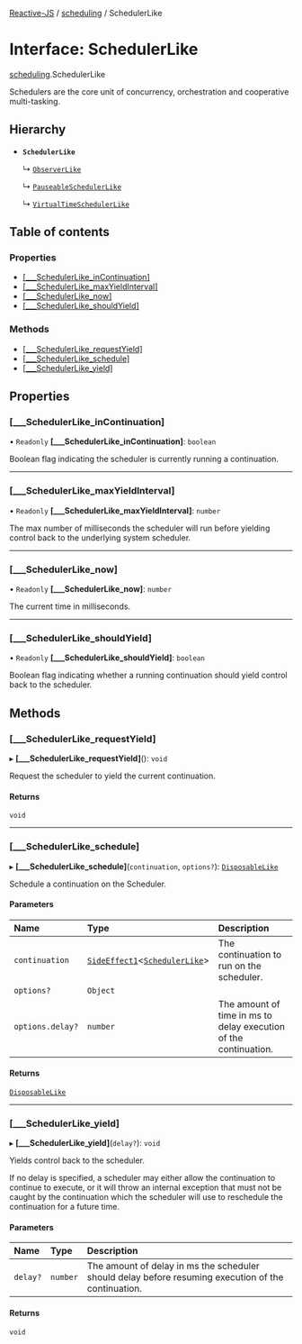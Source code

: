 [Reactive-JS](../README.md) / [scheduling](../modules/scheduling.md) / SchedulerLike

# Interface: SchedulerLike

[scheduling](../modules/scheduling.md).SchedulerLike

Schedulers are the core unit of concurrency, orchestration and
cooperative multi-tasking.

## Hierarchy

- **`SchedulerLike`**

  ↳ [`ObserverLike`](rx.ObserverLike.md)

  ↳ [`PauseableSchedulerLike`](scheduling.PauseableSchedulerLike.md)

  ↳ [`VirtualTimeSchedulerLike`](scheduling.VirtualTimeSchedulerLike.md)

## Table of contents

### Properties

- [[\_\_\_SchedulerLike\_inContinuation]](scheduling.SchedulerLike.md#[___schedulerlike_incontinuation])
- [[\_\_\_SchedulerLike\_maxYieldInterval]](scheduling.SchedulerLike.md#[___schedulerlike_maxyieldinterval])
- [[\_\_\_SchedulerLike\_now]](scheduling.SchedulerLike.md#[___schedulerlike_now])
- [[\_\_\_SchedulerLike\_shouldYield]](scheduling.SchedulerLike.md#[___schedulerlike_shouldyield])

### Methods

- [[\_\_\_SchedulerLike\_requestYield]](scheduling.SchedulerLike.md#[___schedulerlike_requestyield])
- [[\_\_\_SchedulerLike\_schedule]](scheduling.SchedulerLike.md#[___schedulerlike_schedule])
- [[\_\_\_SchedulerLike\_yield]](scheduling.SchedulerLike.md#[___schedulerlike_yield])

## Properties

### [\_\_\_SchedulerLike\_inContinuation]

• `Readonly` **[\_\_\_SchedulerLike\_inContinuation]**: `boolean`

Boolean flag indicating the scheduler is currently
running a continuation.

___

### [\_\_\_SchedulerLike\_maxYieldInterval]

• `Readonly` **[\_\_\_SchedulerLike\_maxYieldInterval]**: `number`

The max number of milliseconds the scheduler will run
before yielding control back to the underlying system scheduler.

___

### [\_\_\_SchedulerLike\_now]

• `Readonly` **[\_\_\_SchedulerLike\_now]**: `number`

The current time in milliseconds.

___

### [\_\_\_SchedulerLike\_shouldYield]

• `Readonly` **[\_\_\_SchedulerLike\_shouldYield]**: `boolean`

Boolean flag indicating whether a running continuation
should yield control back to the scheduler.

## Methods

### [\_\_\_SchedulerLike\_requestYield]

▸ **[___SchedulerLike_requestYield]**(): `void`

Request the scheduler to yield the current continuation.

#### Returns

`void`

___

### [\_\_\_SchedulerLike\_schedule]

▸ **[___SchedulerLike_schedule]**(`continuation`, `options?`): [`DisposableLike`](util.DisposableLike.md)

Schedule a continuation on the Scheduler.

#### Parameters

| Name | Type | Description |
| :------ | :------ | :------ |
| `continuation` | [`SideEffect1`](../modules/functions.md#sideeffect1)<[`SchedulerLike`](scheduling.SchedulerLike.md)\> | The continuation to run on the scheduler. |
| `options?` | `Object` |  |
| `options.delay?` | `number` | The amount of time in ms to delay execution of the continuation. |

#### Returns

[`DisposableLike`](util.DisposableLike.md)

___

### [\_\_\_SchedulerLike\_yield]

▸ **[___SchedulerLike_yield]**(`delay?`): `void`

Yields control back to the scheduler.

If no delay is specified, a scheduler may either allow
the continuation to continue to execute, or it will throw
an internal exception that must not be caught by the continuation
which the scheduler will use to reschedule the continuation for
a future time.

#### Parameters

| Name | Type | Description |
| :------ | :------ | :------ |
| `delay?` | `number` | The amount of delay in ms the scheduler should delay before resuming execution of the continuation. |

#### Returns

`void`
